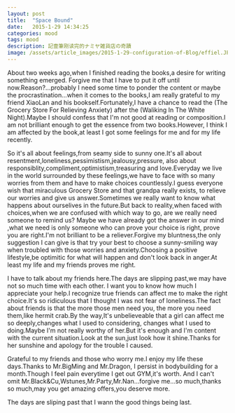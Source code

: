 ```yaml
---
layout: post
title:  "Space Bound"
date:   2015-1-29 14:34:25
categories: mood
tags: mood
description: 記壹筆刚读完的ナミヤ雑貨店の奇蹟
image: /assets/article_images/2015-1-29-configuration-of-Blog/effiel.JPG
---
```



About two weeks ago,when I finished reading the books,a desire for writing something emerged. Forgive me that I have to put it off until now.Reason?...probably I need some time to ponder the content or maybe the   procrastination...when it comes to the books,I am really grateful to my friend XiaoLan and his bookself.Fortunately,I have a chance to read the (The Grocery Store For Relieving Anxiety) after the (Waliking In The White Night).Maybe I should confess that  I'm not good at reading or composition.I am not brilliant enough to get the essence from two books.However, I think I am affected by the book,at least I got some feelings for me and for my life recently.


So it's all about feelings,from seamy side to sunny one.It's all about resentment,loneliness,pessimistism,jealousy,pressure, also about responsiblity,compliment,optimistism,treasuring and love.Everyday we live in the world surrounded by these feelings,we have to face with so many worries from them and have to make choices countlessly.I guess everyone wish that miraculous Grocery Store and that grandpa really exists, to relieve our worries and give us answer.Sometimes we really want to know what happens about ourselives in the future.But back to reality,when faced with choices,when we are confused with which way to go, are we really need someone to remind us? Maybe we have already got the answer in our mind ,what we need is only someone who can prove your choice is right, prove you are right.I'm not brilliant to be a reliever.Forgive my bluntness,the only suggestion I can give is that try your best to choose a sunny-smiling way when troubled with those worries and anxiety.Choosing a positive lifestyle,be optimitic for what will happen and  don't look back in anger.At least my life and my friends proves me right.


I have to talk about my friends here.The days are slipping past,we may have not so much time with each other. I want you to know how much I appreciate your help.I recognize true friends can affect me to make the right choice.It's so ridiculous that I thought I was not fear of loneliness.The fact about friends is that the more those men need you, the more you need them,like hermit crab.By the way,It's unbelieveable that a girl can affect me so deeply,changes what I used to considering, changes what I used to doing.Maybe I'm not really worthy of her.But it's enough and I'm content with the current situation.Look at the sun,just look how it shine.Thanks for her sunshine and apology for the trouble I caused. 


Grateful to my friends and those who worry me.I enjoy my life these days.Thanks to Mr.BigMing and Mr.Dragon, I persist in bodybuilding for a month.Though I feel pain everytime I get out GYM,it's worth. And I can't omit Mr.Black&Cu,Wstunes,Mr.Party,Mr.Nan...forgive me...so much,thanks so much,may you get amazing offers,you deserve more.


The days are sliping past that I wann the good things being last. 
